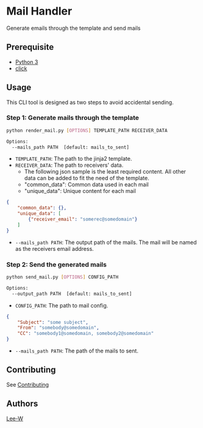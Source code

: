 # Mail Handler

Generate emails through the template and send mails

## Prerequisite

* [Python 3](https://www.python.org/downloads/)
* [click](http://click.palletsprojects.com/en/7.x/)

## Usage

This CLI tool is designed as two steps to avoid accidental sending.

### Step 1: Generate mails through the template

```sh
python render_mail.py [OPTIONS] TEMPLATE_PATH RECEIVER_DATA

Options:
  --mails_path PATH  [default: mails_to_sent]
```

* `TEMPLATE_PATH`: The path to the jinja2 template.
* `RECEIVER_DATA`: The path to receivers' data.
    * The following json sample is the least required content. All other data can be added to fit the need of the template.
    * "common_data": Common data used in each mail
    * "unique_data": Unique content for each mail

```json
{
    "common_data": {},
    "unique_data": [
        {"receiver_email": "somerec@somedomain"}
    ]
}
```

* `--mails_path PATH`: The output path of the mails. The mail will be named as the receivers email address.

### Step 2: Send the generated mails

```sh
python send_mail.py [OPTIONS] CONFIG_PATH

Options:
  --output_path PATH  [default: mails_to_sent]
```

* `CONFIG_PATH`: The path to mail config.

```json
{
    "Subject": "some subject",
    "From": "somebody@somedomain",
    "CC": "somebody1@somedomain, somebody2@somedomain"
}
```

* `--mails_path PATH`: The path of the mails to sent.

## Contributing
See [Contributing](contributing.md)

## Authors

[Lee-W](https://github.com/Lee-W)
